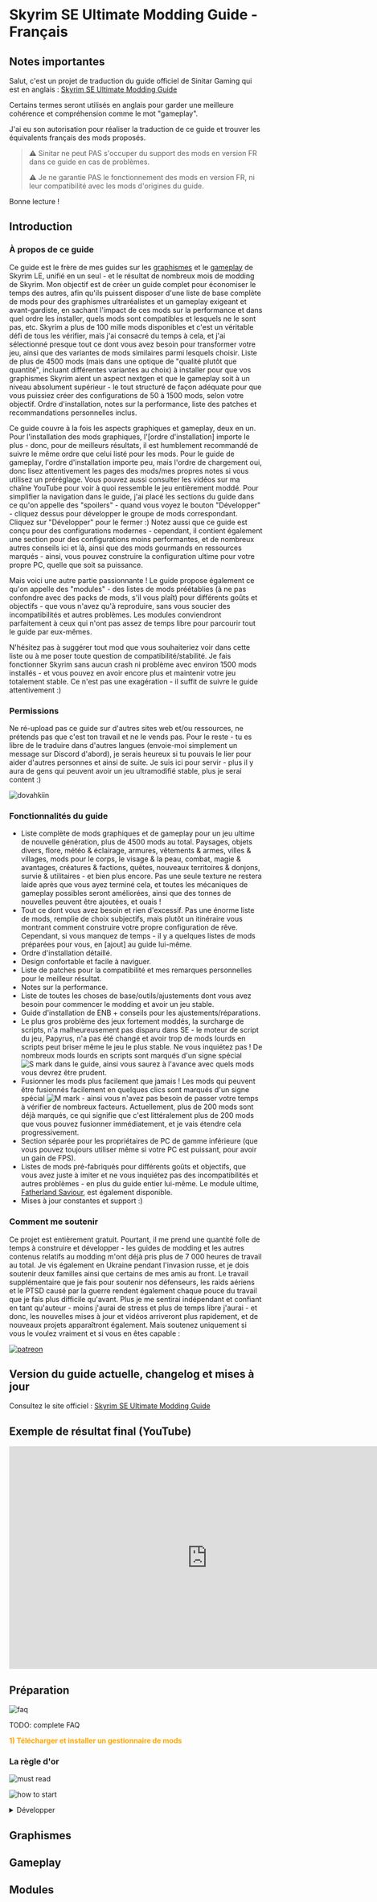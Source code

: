 <style>
  span{color:orange;}
</style>

# Skyrim SE Ultimate Modding Guide - Français

## Notes importantes

Salut, c'est un projet de traduction du guide officiel de Sinitar Gaming qui est en anglais : [Skyrim SE Ultimate Modding Guide](https://www.sinitargaming.com/skyrim_se.html)

Certains termes seront utilisés en anglais pour garder une meilleure cohérence et compréhension comme le mot "gameplay".

J'ai eu son autorisation pour réaliser la traduction de ce guide et trouver les équivalents français des mods proposés.

> ⚠️ Sinitar ne peut PAS s'occuper du support des mods en version FR dans ce guide en cas de problèmes.
>
> ⚠️ Je ne garantie PAS le fonctionnement des mods en version FR, ni leur compatibilité avec les mods d'origines du guide.

Bonne lecture !

## Introduction

### À propos de ce guide

Ce guide est le frère de mes guides sur les [graphismes](https://www.sinitargaming.com/skyrim_graphics.html) et le [gameplay](https://www.sinitargaming.com/skyrim_gameplay.html) de Skyrim LE, unifié en un seul - et le résultat de nombreux mois de modding de Skyrim. Mon objectif est de créer un guide complet pour économiser le temps des autres, afin qu'ils puissent disposer d'une liste de base complète de mods pour des graphismes ultraréalistes et un gameplay exigeant et avant-gardiste, en sachant l'impact de ces mods sur la performance et dans quel ordre les installer, quels mods sont compatibles et lesquels ne le sont pas, etc. Skyrim a plus de 100 mille mods disponibles et c'est un véritable défi de tous les vérifier, mais j'ai consacré du temps à cela, et j'ai sélectionné presque tout ce dont vous avez besoin pour transformer votre jeu, ainsi que des variantes de mods similaires parmi lesquels choisir. Liste de plus de 4500 mods (mais dans une optique de "qualité plutôt que quantité", incluant différentes variantes au choix) à installer pour que vos graphismes Skyrim aient un aspect nextgen et que le gameplay soit à un niveau absolument supérieur - le tout structuré de façon adéquate pour que vous puissiez créer des configurations de 50 à 1500 mods, selon votre objectif. Ordre d'installation, notes sur la performance, liste des patches et recommandations personnelles inclus.

Ce guide couvre à la fois les aspects graphiques et gameplay, deux en un. Pour l'installation des mods graphiques, l'[ordre d'installation] importe le plus - donc, pour de meilleurs résultats, il est humblement recommandé de suivre le même ordre que celui listé pour les mods. Pour le guide de gameplay, l'ordre d'installation importe peu, mais l'ordre de chargement oui, donc lisez attentivement les pages des mods/mes propres notes si vous utilisez un préréglage. Vous pouvez aussi consulter les vidéos sur ma chaîne YouTube pour voir à quoi ressemble le jeu entièrement moddé. Pour simplifier la navigation dans le guide, j'ai placé les sections du guide dans ce qu'on appelle des "spoilers" - quand vous voyez le bouton "Développer" - cliquez dessus pour développer le groupe de mods correspondant. Cliquez sur "Développer" pour le fermer :) Notez aussi que ce guide est conçu pour des configurations modernes - cependant, il contient également une section pour des configurations moins performantes, et de nombreux autres conseils ici et là, ainsi que des mods gourmands en ressources marqués - ainsi, vous pouvez construire la configuration ultime pour votre propre PC, quelle que soit sa puissance.

Mais voici une autre partie passionnante ! Le guide propose également ce qu'on appelle des "modules" - des listes de mods préétablies (à ne pas confondre avec des packs de mods, s'il vous plaît) pour différents goûts et objectifs - que vous n'avez qu'à reproduire, sans vous soucier des incompatibilités et autres problèmes. Les modules conviendront parfaitement à ceux qui n'ont pas assez de temps libre pour parcourir tout le guide par eux-mêmes.

N'hésitez pas à suggérer tout mod que vous souhaiteriez voir dans cette liste ou à me poser toute question de compatibilité/stabilité. Je fais fonctionner Skyrim sans aucun crash ni problème avec environ 1500 mods installés - et vous pouvez en avoir encore plus et maintenir votre jeu totalement stable. Ce n'est pas une exagération - il suffit de suivre le guide attentivement :)

### Permissions

Ne ré-upload pas ce guide sur d'autres sites web et/ou ressources, ne prétends pas que c'est ton travail et ne le vends pas. Pour le reste - tu es libre de le traduire dans d'autres langues (envoie-moi simplement un message sur Discord d'abord), je serais heureux si tu pouvais le lier pour aider d'autres personnes et ainsi de suite. Je suis ici pour servir - plus il y aura de gens qui peuvent avoir un jeu ultramodifié stable, plus je serai content :)

![dovahkiin](https://i.imgur.com/0pfPd6J.png)

### Fonctionnalités du guide

- Liste complète de mods graphiques et de gameplay pour un jeu ultime de nouvelle génération, plus de 4500 mods au total. Paysages, objets divers, flore, météo & éclairage, armures, vêtements & armes, villes & villages, mods pour le corps, le visage & la peau, combat, magie & avantages, créatures & factions, quêtes, nouveaux territoires & donjons, survie & utilitaires - et bien plus encore. Pas une seule texture ne restera laide après que vous ayez terminé cela, et toutes les mécaniques de gameplay possibles seront améliorées, ainsi que des tonnes de nouvelles peuvent être ajoutées, et ouais !
- Tout ce dont vous avez besoin et rien d'excessif. Pas une énorme liste de mods, remplie de choix subjectifs, mais plutôt un itinéraire vous montrant comment construire votre propre configuration de rêve. Cependant, si vous manquez de temps - il y a quelques listes de mods préparées pour vous, en [ajout] au guide lui-même.
- Ordre d'installation détaillé.
- Design confortable et facile à naviguer.
- Liste de patches pour la compatibilité et mes remarques personnelles pour le meilleur résultat.
- Notes sur la performance.
- Liste de toutes les choses de base/outils/ajustements dont vous avez besoin pour commencer le modding et avoir un jeu stable.
- Guide d'installation de ENB + conseils pour les ajustements/réparations.
- Le plus gros problème des jeux fortement moddés, la surcharge de scripts, n'a malheureusement pas disparu dans SE - le moteur de script du jeu, Papyrus, n'a pas été changé et avoir trop de mods lourds en scripts peut briser même le jeu le plus stable. Ne vous inquiétez pas ! De nombreux mods lourds en scripts sont marqués d'un signe spécial ![S mark](https://i.imgur.com/SWjYqZD.png) dans le guide, ainsi vous saurez à l'avance avec quels mods vous devrez être prudent.
- Fusionner les mods plus facilement que jamais ! Les mods qui peuvent être fusionnés facilement en quelques clics sont marqués d'un signe spécial ![M mark](https://i.imgur.com/7p2BG8F.png) - ainsi vous n'avez pas besoin de passer votre temps à vérifier de nombreux facteurs. Actuellement, plus de 200 mods sont déjà marqués, ce qui signifie que c'est littéralement plus de 200 mods que vous pouvez fusionner immédiatement, et je vais étendre cela progressivement.
- Section séparée pour les propriétaires de PC de gamme inférieure (que vous pouvez toujours utiliser même si votre PC est puissant, pour avoir un gain de FPS).
- Listes de mods pré-fabriqués pour différents goûts et objectifs, que vous avez juste à imiter et ne vous inquiétez pas des incompatibilités et autres problèmes - en plus du guide entier lui-même. Le module ultime, [Fatherland Saviour](#), est également disponible.
- Mises à jour constantes et support :)

### Comment me soutenir

Ce projet est entièrement gratuit. Pourtant, il me prend une quantité folle de temps à construire et développer - les guides de modding et les autres contenus relatifs au modding m'ont déjà pris plus de 7 000 heures de travail au total. Je vis également en Ukraine pendant l'invasion russe, et je dois soutenir deux familles ainsi que certains de mes amis au front. Le travail supplémentaire que je fais pour soutenir nos défenseurs, les raids aériens et le PTSD causé par la guerre rendent également chaque pouce du travail que je fais plus difficile qu'avant. Plus je me sentirai indépendant et confiant en tant qu'auteur - moins j'aurai de stress et plus de temps libre j'aurai - et donc, les nouvelles mises à jour et vidéos arriveront plus rapidement, et de nouveaux projets apparaîtront également. Mais soutenez uniquement si vous le voulez vraiment et si vous en êtes capable :

[![patreon](https://i.imgur.com/ITQltXC.png)](https://www.patreon.com/SinitarGaming)

## Version du guide actuelle, changelog et mises à jour

Consultez le site officiel : [Skyrim SE Ultimate Modding Guide](https://www.sinitargaming.com/skyrim_se.html)

## Exemple de résultat final (YouTube)

<iframe width="787" height="443" src="https://www.youtube.com/embed/2GKJ1l1xt60" title="Vanilla Skyrim SE vs Nextgen Ultra Modded Comparison 2019 | (1440p 60fps)" frameborder="0" allow="accelerometer; autoplay; clipboard-write; encrypted-media; gyroscope; picture-in-picture; web-share" allowfullscreen></iframe>

## Préparation

![faq](https://i.imgur.com/ptO5bPu.png)

TODO: complete FAQ

<span>**1) Télécharger et installer un gestionnaire de mods**</span>

### La règle d'or

![must read](https://i.imgur.com/EdnaAuf.jpg)

![how to start](https://i.imgur.com/rivUQAd.png)

<details>
<summary>Développer</summary>

### Avant de commencer à lire, regarde cette vidéo (YouTube)

<iframe width="787" height="443" src="https://www.youtube.com/embed/0x1G5uN9C6Y" title="Bethesda Games Modding: Beginners Guide - Basics, Terms &amp; Useful Tips" frameborder="0" allow="accelerometer; autoplay; clipboard-write; encrypted-media; gyroscope; picture-in-picture; web-share" allowfullscreen></iframe>

</details>

## Graphismes

## Gameplay

## Modules
